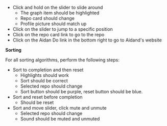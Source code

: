 
- Click and hold on the slider to slide around
   - The graph item should be highlighted
   - Repo card should change
   - Profile picture should match up
- Click on the slider to jump to a specific position
- Click on the repo card link to go to the repo
- Click on the Aidan Do link in the bottom right to go to Aidand's website

**Sorting**

For all sorting algorithms, perform the following steps:

- Sort to completion and then reset
   - Highlights should work
   - Sort should be correct
   - Selected repo should change
   - Sort button should be purple, reset button should be blue.
- Sort and reset before completion
   - Should be reset
- Sort and move slider, click mute and unmute
   - Selected repo should change
   - Sound should be muted and unmuted
